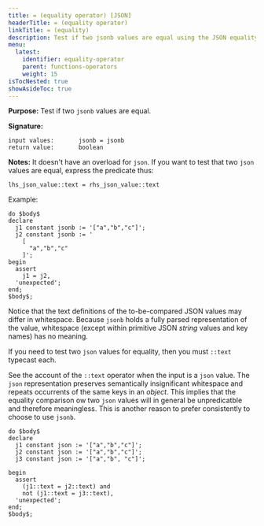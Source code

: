 ```yaml
---
title: = (equality operator) [JSON]
headerTitle: = (equality operator)
linkTitle: = (equality)
description: Test if two jsonb values are equal using the JSON equality operator (=).
menu:
  latest:
    identifier: equality-operator
    parent: functions-operators
    weight: 15
isTocNested: true
showAsideToc: true
---
```


**Purpose:** Test if two `jsonb` values are equal.

**Signature:**

```
input values:       jsonb = jsonb
return value:       boolean
```

**Notes:** It doesn't have an overload for `json`. If you want to test that two `json` values are equal, express the predicate thus:

```
lhs_json_value::text = rhs_json_value::text
```

Example:

```postgresql
do $body$
declare
  j1 constant jsonb := '["a","b","c"]';
  j2 constant jsonb := '
    [
      "a","b","c"
    ]';
begin
  assert
    j1 = j2,
  'unexpected';
end;
$body$;
```

Notice that the text definitions of the to-be-compared JSON values may differ in whitespace. Because `jsonb` holds a fully parsed representation of the value, whitespace (except within primitive JSON _string_ values and key names) has no meaning.

If you need to test two `json` values for equality, then you must `::text` typecast each.

See the account of the `::text` operator when the input is a `json` value. The `json` representation preserves semantically insignificant whitespace and repeats occurrents of the same keys in an _object_. This implies that the equality comparison ow two `json` values will in general be unpredicatble and therefore meaningless. This is another reason to prefer consistently to choose to use `jsonb`.

```postgresql 
do $body$
declare
  j1 constant json := '["a","b","c"]';
  j2 constant json := '["a","b","c"]';
  j3 constant json := '["a","b", "c"]';

begin
  assert
    (j1::text = j2::text) and
    not (j1::text = j3::text),
  'unexpected';
end;
$body$;
```
